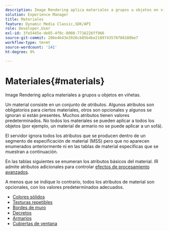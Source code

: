 ```yaml
---
description: Image Rendering aplica materiales a grupos u objetos en viñetas.
solution: Experience Manager
title: Materiales
feature: Dynamic Media Classic,SDK/API
role: Developer,User
exl-id: 3fe5445e-de85-4f0c-8008-7716226ff966
source-git-commit: 206e4643e3926cb85b4be2189743578f88180be7
workflow-type: tm+mt
source-wordcount: '141'
ht-degree: 0%

---
```


# Materiales{#materials}

Image Rendering aplica materiales a grupos u objetos en viñetas.

Un material consiste en un conjunto de *atributos*. Algunos atributos son obligatorios para ciertos materiales, otros son opcionales y algunos se ignoran si están presentes. Muchos atributos tienen valores predeterminados. No todos los materiales se pueden aplicar a todos los objetos (por ejemplo, un material de armario no se puede aplicar a un sofá).

El servidor ignora todos los atributos que se producen dentro de un segmento de especificación de material (MSS) pero que no aparecen enumerados anteriormente ni en las tablas de material específicas que se muestran a continuación.

En las tablas siguientes se enumeran los atributos básicos del material. IR admite atributos adicionales para controlar [efectos de procesamiento avanzados](../../../../../../ir-api/http-protocol/image-rendering-api-ref/c-ir-http-protocol-ref/c-ir-http-protocol-syntax-and-features/c-ir-advanced-render-effects/c-ir-advanced-render-effects.md#concept-bf8b6d8460244b9cacc7f4a3df4c5281).

A menos que se indique lo contrario, todos los atributos de material son opcionales, con los valores predeterminados adecuados.

* [Colores sólidos](r-ir-solid-colors.md)
* [Texturas repetibles](r-ir-repeatable-textures.md)
* [Bordes de muro](r-ir-wall-borders.md)
* [Decretos](r-ir-decals.md)
* [Armarios](r-ir-cabinets.md)
* [Cubiertas de ventana](r-ir-window-coverings.md)
